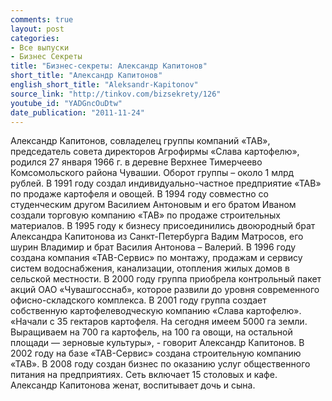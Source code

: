 ```yaml
---
comments: true
layout: post
categories:
- Все выпуски
- Бизнес Секреты
title: "Бизнес-секреты: Александр Капитонов"
short_title: "Александр Капитонов"
english_short_title: "Aleksandr-Kapitonov"
source_link: "http://tinkov.com/bizsekrety/126"
youtube_id: "YADGncOuDtw"
date_publication: "2011-11-24"
---
```

Александр Капитонов, совладелец группы компаний «ТАВ», председатель совета директоров Агрофирмы «Слава картофелю», родился 27 января 1966 г. в деревне Верхнее Тимерчеево Комсомольского района Чувашии. Оборот группы – около 1 млрд рублей.
В 1991 году создал индивидуально-частное предприятие «ТАВ» по продаже картофеля и овощей. В 1994 году совместно со студенческим другом Василием Антоновым и его братом Иваном создали торговую компанию «ТАВ» по продаже строительных материалов. В 1995 году к бизнесу присоединились двоюродный брат Александра Капитонова из Санкт-Петербурга Вадим Матросов, его шурин Владимир и брат Василия Антонова – Валерий. В 1996 году создана компания «ТАВ-Сервис» по монтажу, продажам и сервису систем водоснабжения, канализации, отопления жилых домов в сельской местности. В 2000 году группа приобрела контрольный пакет акций ОАО «Чувашгосснаб», которое развили до уровня современного офисно-складского комплекса. В 2001 году группа создает собственную картофелеводческую компанию «Слава картофелю». «Начали с 35 гектаров картофеля. На сегодня имеем 5000 га земли. Выращиваем на 700 га картофель, на 100 га овощи, на остальной площади — зерновые культуры», - говорит Александр Капитонов. В 2002 году на базе «ТАВ-Сервис» создана строительную компанию «ТАВ». В 2008 году создан бизнес по оказанию услуг общественного питания на предприятиях. Сеть включает 15 столовых и кафе. Александр Капитонова женат, воспитывает дочь и сына.
